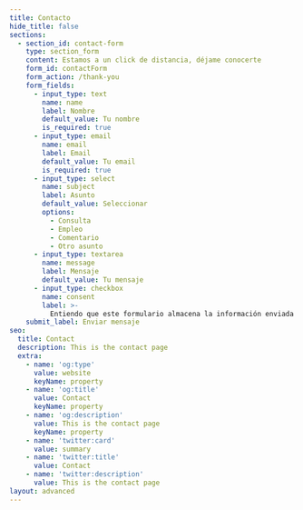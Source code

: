 ```yaml
---
title: Contacto
hide_title: false
sections:
  - section_id: contact-form
    type: section_form
    content: Estamos a un click de distancia, déjame conocerte
    form_id: contactForm
    form_action: /thank-you
    form_fields:
      - input_type: text
        name: name
        label: Nombre
        default_value: Tu nombre
        is_required: true
      - input_type: email
        name: email
        label: Email
        default_value: Tu email
        is_required: true
      - input_type: select
        name: subject
        label: Asunto
        default_value: Seleccionar
        options:
          - Consulta
          - Empleo
          - Comentario
          - Otro asunto
      - input_type: textarea
        name: message
        label: Mensaje
        default_value: Tu mensaje
      - input_type: checkbox
        name: consent
        label: >-
          Entiendo que este formulario almacena la información enviada y que puedo ser contactado.
    submit_label: Enviar mensaje
seo:
  title: Contact
  description: This is the contact page
  extra:
    - name: 'og:type'
      value: website
      keyName: property
    - name: 'og:title'
      value: Contact
      keyName: property
    - name: 'og:description'
      value: This is the contact page
      keyName: property
    - name: 'twitter:card'
      value: summary
    - name: 'twitter:title'
      value: Contact
    - name: 'twitter:description'
      value: This is the contact page
layout: advanced
---
```

